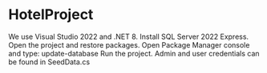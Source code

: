 # HotelProject
We use Visual Studio 2022 and .NET 8.
Install SQL Server 2022 Express.
Open the project and restore packages.
Open Package Manager console and type: update-database 
Run the project.
Admin and user credentials can be found in SeedData.cs
